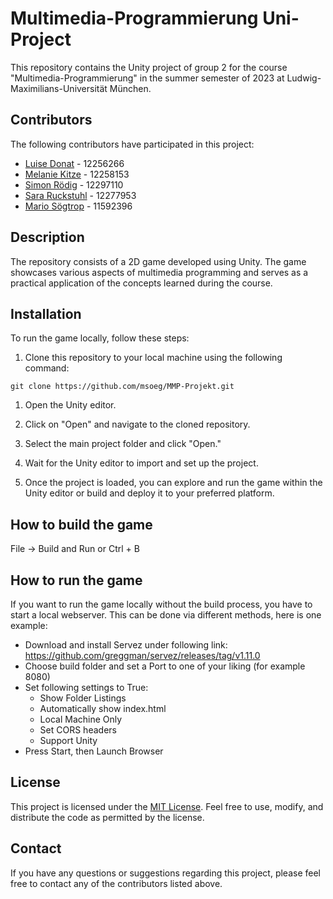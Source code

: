 # Multimedia-Programmierung Uni-Project

This repository contains the Unity project of group 2 for the course "Multimedia-Programmierung" in the summer semester of 2023 at Ludwig-Maximilians-Universität München.

## Contributors

The following contributors have participated in this project:

- [Luise Donat](https://github.com/luisedonat) - 12256266
- [Melanie Kitze](https://github.com/EmlMeml) - 12258153
- [Simon Rödig](https://github.com/simonroedig) - 12297110
- [Sara Ruckstuhl](https://github.com/Ruckster00) - 12277953
- [Mario Sögtrop](https://github.com/msoeg) - 11592396

## Description

The repository consists of a 2D game developed using Unity. The game showcases various aspects of multimedia programming and serves as a practical application of the concepts learned during the course.

## Installation

To run the game locally, follow these steps:

1. Clone this repository to your local machine using the following command:

```git clone https://github.com/msoeg/MMP-Projekt.git```


1. Open the Unity editor.

2. Click on "Open" and navigate to the cloned repository.

3. Select the main project folder and click "Open."

4. Wait for the Unity editor to import and set up the project.

5. Once the project is loaded, you can explore and run the game within the Unity editor or build and deploy it to your preferred platform.

## How to build the game

File -> Build and Run or Ctrl + B

## How to run the game

If you want to run the game locally without the build process, you have to start a local webserver. This can be done
via different methods, here is one example:

- Download and install Servez under following link: https://github.com/greggman/servez/releases/tag/v1.11.0
- Choose build folder and set a Port to one of your liking (for example 8080)
- Set following settings to True:
  - Show Folder Listings
  - Automatically show index.html
  - Local Machine Only
  - Set CORS headers
  - Support Unity
- Press Start, then Launch Browser

## License

This project is licensed under the [MIT License](LICENSE). Feel free to use, modify, and distribute the code as permitted by the license.

## Contact

If you have any questions or suggestions regarding this project, please feel free to contact any of the contributors listed above.
